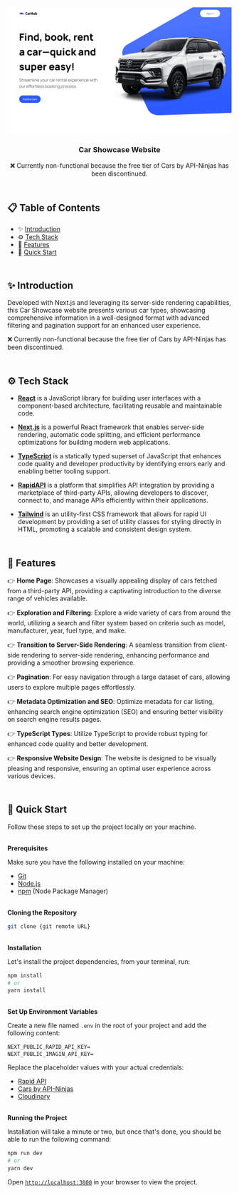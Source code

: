 <div align="center">
    <a href="https://car-hub-app-mu.vercel.app/" target="_blank">
      <img src="public/design/preview.png" alt="Project Banner">
    </a>
  <h3 align="center">Car Showcase Website</h3>
  <p align="center">❌ Currently non-functional because the free tier of Cars by API-Ninjas has been discontinued.</p>
</div>

## <br /> 📋 <a name="table">Table of Contents</a>

- ✨ [Introduction](#introduction)
- ⚙️ [Tech Stack](#tech-stack)
- 📝 [Features](#features)
- 🚀 [Quick Start](#quick-start)

## <br /> <a name="introduction">✨ Introduction</a>

Developed with Next.js and leveraging its server-side rendering capabilities, this Car Showcase website presents various car types, showcasing comprehensive information in a well-designed format with advanced filtering and pagination support for an enhanced user experience.

❌ Currently non-functional because the free tier of Cars by API-Ninjas has been discontinued.

## <br /> <a name="tech-stack">⚙️ Tech Stack</a>

- [**React**](https://react.dev/reference/react) is a JavaScript library for building user interfaces with a component-based architecture, facilitating reusable and maintainable code.

- [**Next.js**](https://nextjs.org/docs) is a powerful React framework that enables server-side rendering, automatic code splitting, and efficient performance optimizations for building modern web applications.

- [**TypeScript**](https://www.typescriptlang.org/docs/) is a statically typed superset of JavaScript that enhances code quality and developer productivity by identifying errors early and enabling better tooling support.

- [**RapidAPI**](https://docs.rapidapi.com/) is a platform that simplifies API integration by providing a marketplace of third-party APIs, allowing developers to discover, connect to, and manage APIs efficiently within their applications.

- [**Tailwind**](https://v2.tailwindcss.com/docs) is an utility-first CSS framework that allows for rapid UI development by providing a set of utility classes for styling directly in HTML, promoting a scalable and consistent design system.

## <br/> <a name="features">📝 Features</a>

👉 **Home Page**: Showcases a visually appealing display of cars fetched from a third-party API, providing a captivating introduction to the diverse range of vehicles available.

👉 **Exploration and Filtering**: Explore a wide variety of cars from around the world, utilizing a search and filter system based on criteria such as model, manufacturer, year, fuel type, and make.

👉 **Transition to Server-Side Rendering**: A seamless transition from client-side rendering to server-side rendering, enhancing performance and providing a smoother browsing experience.

👉 **Pagination**: For easy navigation through a large dataset of cars, allowing users to explore multiple pages effortlessly.

👉 **Metadata Optimization and SEO**: Optimize metadata for car listing, enhancing search engine optimization (SEO) and ensuring better visibility on search engine results pages.

👉 **TypeScript Types**: Utilize TypeScript to provide robust typing for enhanced code quality and better development.

👉 **Responsive Website Design**: The website is designed to be visually pleasing and responsive, ensuring an optimal user experience across various devices.

## <br /> <a name="quick-start">🚀 Quick Start</a>

Follow these steps to set up the project locally on your machine.

<br/>**Prerequisites**

Make sure you have the following installed on your machine:

- [Git](https://git-scm.com/)
- [Node.js](https://nodejs.org/en)
- [npm](https://www.npmjs.com/) (Node Package Manager)

<br/>**Cloning the Repository**

```bash
git clone {git remote URL}
```

<br/>**Installation**

Let's install the project dependencies, from your terminal, run:

```bash
npm install
# or
yarn install
```

<br/>**Set Up Environment Variables**

Create a new file named `.env` in the root of your project and add the following content:

```env
NEXT_PUBLIC_RAPID_API_KEY=
NEXT_PUBLIC_IMAGIN_API_KEY=
```

Replace the placeholder values with your actual credentials:

- [Rapid API](https://dashboard.clerk.com)
- [Cars by API-Ninjas](https://rapidapi.com/apininjas/api/cars-by-api-ninjas)
- [Cloudinary](https://dashboard.imagin.studio)

<br/>**Running the Project**

Installation will take a minute or two, but once that's done, you should be able to run the following command:

```bash
npm run dev
# or
yarn dev
```

Open [`http://localhost:3000`](http://localhost:3000) in your browser to view the project.
